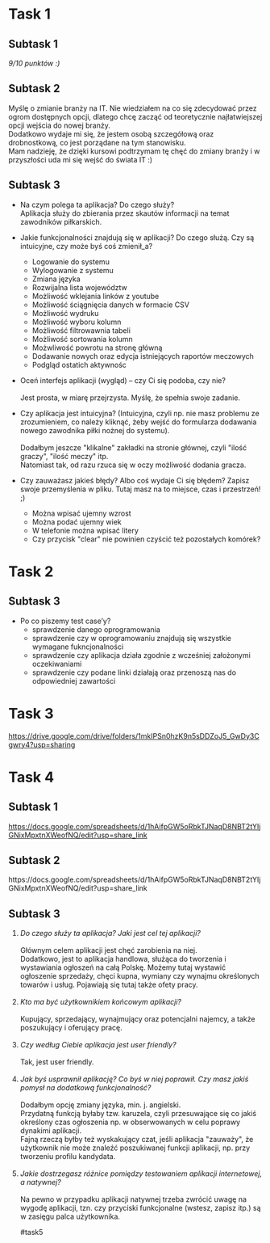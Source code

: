 # Task 1
<h2>Subtask 1</h2>
<i> 9/10 punktów :) </i>

## Subtask 2

Myślę o zmianie branży na IT. Nie wiedziałem na co się zdecydować przez ogrom dostępnych opcji, dlatego chcę zacząć od teoretycznie najłatwiejszej opcji wejścia do nowej branży. <br> Dodatkowo wydaje mi się, że jestem osobą szczegółową oraz drobnostkową, co jest porządane na tym stanowisku. <br>
Mam nadzieję, że dzięki kursowi podtrzymam tę chęć do zmiany branży i w przyszłości uda mi się wejść do świata IT :)

## Subtask 3

* Na czym polega ta aplikacja? Do czego służy? <br>
Aplikacja służy do zbierania przez skautów informacji na temat zawodników piłkarskich.


* Jakie funkcjonalności znajdują się w aplikacji? Do czego służą. Czy są intuicyjne, czy może byś coś zmienił_a? <br>

  * Logowanie do systemu
  * Wylogowanie z systemu
  * Zmiana języka
  * Rozwijalna lista województw
  * Możliwość wklejania linków z youtube
  * Możliwość ściągnięcia danych w formacie CSV
  * Możliwość wydruku
  * Możliwość wyboru kolumn
  * Możliwość filtrowawnia tabeli
  * Możliwość sortowania kolumn
  * Możwliwość powrotu na stronę główną
  * Dodawanie nowych oraz edycja istniejących raportów meczowych
  * Podgląd ostatich aktywnośc


* Oceń interfejs aplikacji (wygląd) – czy Ci się podoba, czy nie? <br><br>
Jest prosta, w miarę przejrzysta. Myślę, że spełnia swoje zadanie.

* Czy aplikacja jest intuicyjna? (Intuicyjna, czyli np. nie masz problemu ze zrozumieniem, co należy kliknąć, żeby wejść do formularza dodawania nowego zawodnika piłki nożnej do systemu).<br><br>
Dodałbym jeszcze "klikalne" zakładki na stronie głównej, czyli "ilość graczy", "ilość meczy" itp.<br>
Natomiast tak, od razu rzuca się w oczy możliwość dodania gracza.

* Czy zauważasz jakieś błędy? Albo coś wydaje Ci się błędem? Zapisz swoje przemyślenia w pliku. Tutaj masz na to miejsce, czas i przestrzeń! ;)<br>
  * Można wpisać ujemny wzrost
  * Można podać ujemny wiek
  * W telefonie można wpisać litery
  * Czy przycisk "clear" nie powinien czyścić też pozostałych komórek?
  
# Task 2
<h2> Subtask 3</h2>

* Po co piszemy test case’y? <br>
  * sprawdzenie danego oprogramowania
  * sprawdzenie czy w oprogramowaniu znajdują się wszystkie wymagane fukncjonalności
  * sprawdzenie czy aplikacja działa zgodnie z wcześniej założonymi oczekiwaniami
  * sprawdzenie czy podane linki działają oraz przenoszą nas do odpowiedniej zawartości
  
<h1> Task 3 </h1>

https://drive.google.com/drive/folders/1mkIPSn0hzK9n5sDDZoJ5_GwDy3Cgwry4?usp=sharing

<h1> Task 4 </h1>

<h2> Subtask 1 </h2>

https://docs.google.com/spreadsheets/d/1hAifpGW5oRbkTJNaqD8NBT2tYIjGNixMpxtnXWeofNQ/edit?usp=share_link

<h2> Subtask 2 </h2>
https://docs.google.com/spreadsheets/d/1hAifpGW5oRbkTJNaqD8NBT2tYIjGNixMpxtnXWeofNQ/edit?usp=share_link

<h2> Subtask 3 </h2>
<ol>
 <li> <i> Do czego służy ta aplikacja? Jaki jest cel tej aplikacji? </i> </li> <br>
Głównym celem aplikacji jest chęć zarobienia na niej. <br>
Dodatkowo, jest to aplikacja handlowa, służąca do tworzenia i wystawiania ogłoszeń na całą Polskę. Możemy tutaj wystawić ogłoszenie sprzedaży, chęci kupna, wymiany czy wynajmu określonych towarów i usług. Pojawiają się tutaj także ofety pracy.
 <br><br>
 
 <li> <i> Kto ma być użytkownikiem końcowym aplikacji? </i> </li><br>
 Kupujący, sprzedający, wynajmujący oraz potencjalni najemcy, a także poszukujący i oferujący pracę.<br><br>
 
 <li> <i> Czy według Ciebie aplikacja jest user friendly? </i> </li><br>
 Tak, jest user friendly. <br><br>
 
 <li> <i> Jak byś usprawnił aplikację? Co byś w niej poprawił. Czy masz jakiś pomysł na dodatkową funkcjonalność? </i></li><br>
 Dodałbym opcję zmiany języka, min. j. angielski.<br>
 Przydatną funkcją byłaby tzw. karuzela, czyli przesuwające się co jakiś określony czas ogłoszenia np. w obserwowanych w celu poprawy dynakimi aplikacji. <br>
 Fajną rzeczą byłby też wyskakujący czat, jeśli aplikacja "zauważy", że użytkownik nie może znaleźć poszukiwanej funkcji aplikacji, np. przy tworzeniu profilu         kandydata.<br><br>
 
 
 <li><i>  Jakie dostrzegasz różnice pomiędzy testowaniem aplikacji internetowej, a natywnej? </i></li><br>
 Na pewno w przypadku aplikacji natywnej trzeba zwrócić uwagę na wygodę aplikacji, tzn. czy przyciski funkcjonalne (wstesz, zapisz itp.) są w zasięgu palca użytkownika.
 
 
#task5
